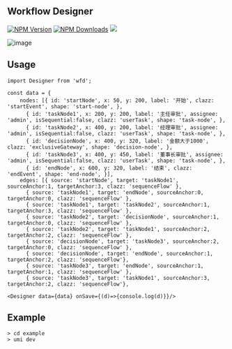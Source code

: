 ## Workflow Designer

[![NPM Version](http://img.shields.io/npm/v/wfd.svg?style=flat)](https://www.npmjs.org/package/wfd)
[![NPM Downloads](https://img.shields.io/npm/dm/wfd.svg?style=flat)](https://www.npmjs.org/package/wfd)
![](https://img.shields.io/badge/license-MIT-000000.svg)

![image](https://github.com/guozhaolong/wfd/raw/master/example/snapshots/1.jpg)

## Usage
```
import Designer from 'wfd';

const data = {
    nodes: [{ id: 'startNode', x: 50, y: 200, label: '开始', clazz: 'startEvent', shape: 'start-node', },
      { id: 'taskNode1', x: 200, y: 200, label: '主任审批', assignee: 'admin', isSequential:false, clazz: 'userTask', shape: 'task-node', },
      { id: 'taskNode2', x: 400, y: 200, label: '经理审批', assignee: 'admin', isSequential:false, clazz: 'userTask', shape: 'task-node', },
      { id: 'decisionNode', x: 400, y: 320, label: '金额大于1000', clazz: 'exclusiveGateway', shape: 'decision-node', },
      { id: 'taskNode3', x: 400, y: 450, label: '董事长审批', assignee: 'admin', isSequential:false, clazz: 'userTask', shape: 'task-node', },
      { id: 'endNode', x: 600, y: 320, label: '结束', clazz: 'endEvent', shape: 'end-node', }],
    edges: [{ source: 'startNode', target: 'taskNode1', sourceAnchor:1, targetAnchor:3, clazz: 'sequenceFlow' },
      { source: 'taskNode1', target: 'endNode', sourceAnchor:0, targetAnchor:0, clazz: 'sequenceFlow' },
      { source: 'taskNode1', target: 'taskNode2', sourceAnchor:1, targetAnchor:3, clazz: 'sequenceFlow' },
      { source: 'taskNode2', target: 'decisionNode', sourceAnchor:1, targetAnchor:0, clazz: 'sequenceFlow' },
      { source: 'taskNode2', target: 'taskNode1', sourceAnchor:2, targetAnchor:2, clazz: 'sequenceFlow' },
      { source: 'decisionNode', target: 'taskNode3', sourceAnchor:2, targetAnchor:0, clazz: 'sequenceFlow' },
      { source: 'decisionNode', target: 'endNode', sourceAnchor:1, targetAnchor:2, clazz: 'sequenceFlow'},
      { source: 'taskNode3', target: 'endNode', sourceAnchor:1, targetAnchor:1, clazz: 'sequenceFlow' },
      { source: 'taskNode3', target: 'taskNode1', sourceAnchor:3, targetAnchor:2, clazz: 'sequenceFlow'},

<Designer data={data} onSave={(d)=>{console.log(d)}}/>
```
## Example
```
> cd example
> umi dev
```
